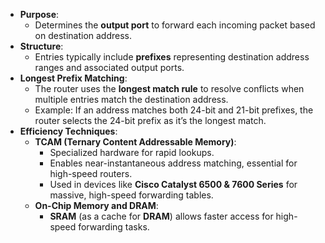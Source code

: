 - **Purpose**:
    - Determines the **output port** to forward each incoming packet based on destination address.
- **Structure**:
    - Entries typically include **prefixes** representing destination address ranges and associated output ports.
- **Longest Prefix Matching**:
    - The router uses the **longest match rule** to resolve conflicts when multiple entries match the destination address.
    - Example: If an address matches both 24-bit and 21-bit prefixes, the router selects the 24-bit prefix as it’s the longest match.
- **Efficiency Techniques**:
    - **TCAM (Ternary Content Addressable Memory)**:
        - Specialized hardware for rapid lookups.
        - Enables near-instantaneous address matching, essential for high-speed routers.
        - Used in devices like **Cisco Catalyst 6500 & 7600 Series** for massive, high-speed forwarding tables.
    - **On-Chip Memory and DRAM**:
        - **SRAM** (as a cache for **DRAM**) allows faster access for high-speed forwarding tasks.